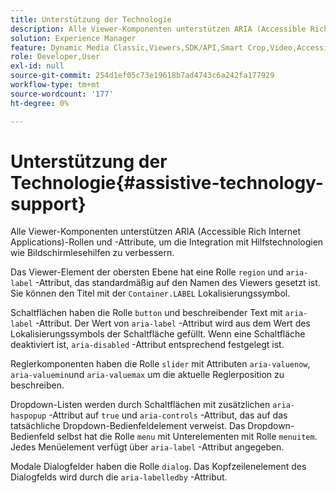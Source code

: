 ```yaml
---
title: Unterstützung der Technologie
description: Alle Viewer-Komponenten unterstützen ARIA (Accessible Rich Internet Applications)-Rollen und -Attribute, um die Integration mit Hilfstechnologien wie Bildschirmlesehilfen zu verbessern.
solution: Experience Manager
feature: Dynamic Media Classic,Viewers,SDK/API,Smart Crop,Video,Accessibility
role: Developer,User
exl-id: null
source-git-commit: 254d1ef05c73e19618b7ad4743c6a242fa177929
workflow-type: tm+mt
source-wordcount: '177'
ht-degree: 0%

---
```


# Unterstützung der Technologie{#assistive-technology-support}

Alle Viewer-Komponenten unterstützen ARIA (Accessible Rich Internet Applications)-Rollen und -Attribute, um die Integration mit Hilfstechnologien wie Bildschirmlesehilfen zu verbessern.

Das Viewer-Element der obersten Ebene hat eine Rolle `region` und `aria-label` -Attribut, das standardmäßig auf den Namen des Viewers gesetzt ist. Sie können den Titel mit der `Container.LABEL` Lokalisierungssymbol.

Schaltflächen haben die Rolle `button` und beschreibender Text mit `aria-label` -Attribut. Der Wert von `aria-label` -Attribut wird aus dem Wert des Lokalisierungssymbols der Schaltfläche gefüllt. Wenn eine Schaltfläche deaktiviert ist, `aria-disabled` -Attribut entsprechend festgelegt ist.

Reglerkomponenten haben die Rolle `slider` mit Attributen `aria-valuenow`, `aria-valuemin`und `aria-valuemax` um die aktuelle Reglerposition zu beschreiben.

Dropdown-Listen werden durch Schaltflächen mit zusätzlichen `aria-haspopup` -Attribut auf `true` und `aria-controls` -Attribut, das auf das tatsächliche Dropdown-Bedienfeldelement verweist. Das Dropdown-Bedienfeld selbst hat die Rolle `menu` mit Unterelementen mit Rolle `menuitem`. Jedes Menüelement verfügt über `aria-label` -Attribut angegeben.

Modale Dialogfelder haben die Rolle `dialog`. Das Kopfzeilenelement des Dialogfelds wird durch die `aria-labelledby` -Attribut.
